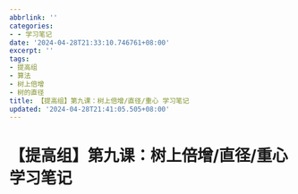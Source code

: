 ```yaml
---
abbrlink: ''
categories:
- - 学习笔记
date: '2024-04-28T21:33:10.746761+08:00'
excerpt: ''
tags:
- 提高组
- 算法
- 树上倍增
- 树的直径
title: 【提高组】第九课：树上倍增/直径/重心 学习笔记
updated: '2024-04-28T21:41:05.505+08:00'
---
```

# 【提高组】第九课：树上倍增/直径/重心 学习笔记
